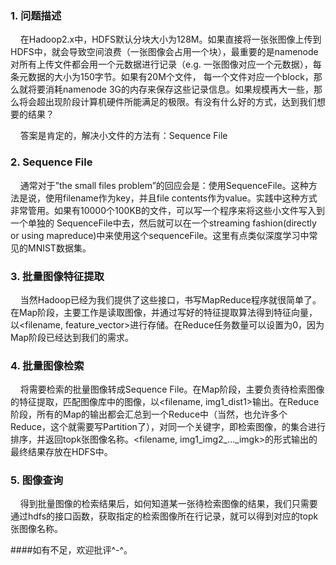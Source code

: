 ### 1. 问题描述

&nbsp; &nbsp; 在Hadoop2.x中，HDFS默认分块大小为128M。如果直接将一张张图像上传到HDFS中，就会导致空间浪费（一张图像会占用一个块），最重要的是namenode对所有上传文件都会用一个元数据进行记录（e.g. 一张图像对应一个元数据），每条元数据的大小为150字节。如果有20M个文件， 每一个文件对应一个block，那么就将要消耗namenode 3G的内存来保存这些记录信息。如果规模再大一些，那么将会超出现阶段计算机硬件所能满足的极限。有没有什么好的方式，达到我们想要的结果？

&nbsp; &nbsp; 答案是肯定的，解决小文件的方法有：Sequence File

### 2. Sequence File

&nbsp; &nbsp; 通常对于”the small files problem”的回应会是：使用SequenceFile。这种方法是说，使用filename作为key，并且file contents作为value。实践中这种方式非常管用。如果有10000个100KB的文件，可以写一个程序来将这些小文件写入到一个单独的 SequenceFile中去，然后就可以在一个streaming fashion(directly or using mapreduce)中来使用这个sequenceFile。这里有点类似深度学习中常见的MNIST数据集。

### 3. 批量图像特征提取

&nbsp; &nbsp; 当然Hadoop已经为我们提供了这些接口，书写MapReduce程序就很简单了。在Map阶段，主要工作是读取图像，并通过写好的特征提取算法得到特征向量，以<filename, feature_vector>进行存储。在Reduce任务数量可以设置为0，因为Map阶段已经达到我们的需求。

### 4. 批量图像检索

&nbsp; &nbsp; 将需要检索的批量图像转成Sequence File。在Map阶段，主要负责待检索图像的特征提取，匹配图像库中的图像，以<filename, img1_dist1>输出。在Reduce阶段，所有的Map的输出都会汇总到一个Reduce中（当然，也允许多个Reduce，这个就需要写Partition了），对同一个关键字，即检索图像，的集合进行排序，并返回topk张图像名称。<filename, img1_img2_..._imgk>的形式输出的最终结果存放在HDFS中。

### 5. 图像查询

&nbsp; &nbsp; 得到批量图像的检索结果后，如何知道某一张待检索图像的结果，我们只需要通过hdfs的接口函数，获取指定的检索图像所在行记录，就可以得到对应的topk张图像名称。

####如有不足，欢迎批评^-^。
